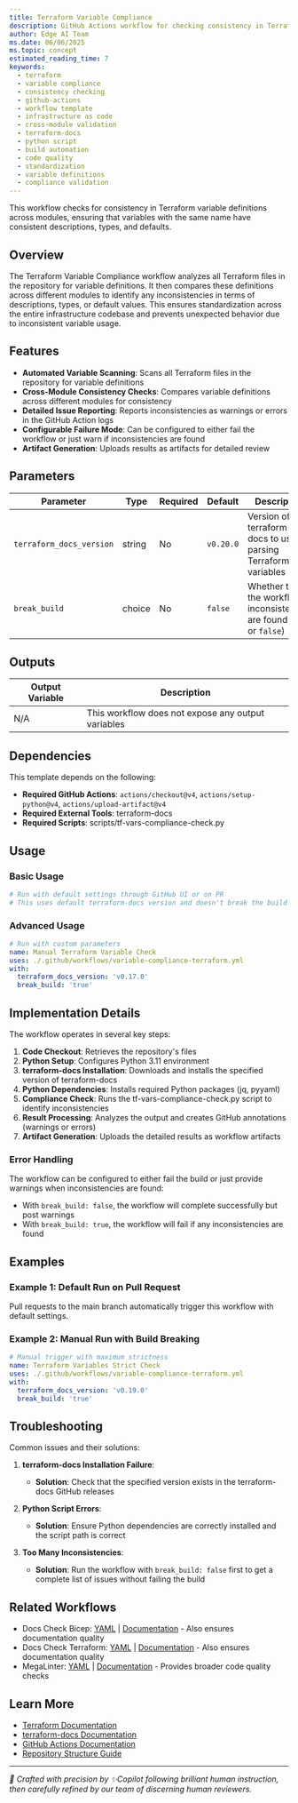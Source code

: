 ```yaml
---
title: Terraform Variable Compliance
description: GitHub Actions workflow for checking consistency in Terraform variable definitions across modules
author: Edge AI Team
ms.date: 06/06/2025
ms.topic: concept
estimated_reading_time: 7
keywords:
  - terraform
  - variable compliance
  - consistency checking
  - github-actions
  - workflow template
  - infrastructure as code
  - cross-module validation
  - terraform-docs
  - python script
  - build automation
  - code quality
  - standardization
  - variable definitions
  - compliance validation
---
```


This workflow checks for consistency in Terraform variable definitions across modules, ensuring that variables with the same name have consistent descriptions, types, and defaults.

## Overview

The Terraform Variable Compliance workflow analyzes all Terraform files in the repository for variable definitions. It then compares these definitions across different modules to identify any inconsistencies in terms of descriptions, types, or default values. This ensures standardization across the entire infrastructure codebase and prevents unexpected behavior due to inconsistent variable usage.

## Features

- **Automated Variable Scanning**: Scans all Terraform files in the repository for variable definitions
- **Cross-Module Consistency Checks**: Compares variable definitions across different modules for consistency
- **Detailed Issue Reporting**: Reports inconsistencies as warnings or errors in the GitHub Action logs
- **Configurable Failure Mode**: Can be configured to either fail the workflow or just warn if inconsistencies are found
- **Artifact Generation**: Uploads results as artifacts for detailed review

## Parameters

| Parameter                | Type   | Required | Default   | Description                                                                   |
|--------------------------|--------|----------|-----------|-------------------------------------------------------------------------------|
| `terraform_docs_version` | string | No       | `v0.20.0` | Version of terraform-docs to use for parsing Terraform variables              |
| `break_build`            | choice | No       | `false`   | Whether to fail the workflow if inconsistencies are found (`true` or `false`) |

## Outputs

| Output Variable | Description                                        |
|-----------------|----------------------------------------------------|
| N/A             | This workflow does not expose any output variables |

## Dependencies

This template depends on the following:

- **Required GitHub Actions**: `actions/checkout@v4`, `actions/setup-python@v4`, `actions/upload-artifact@v4`
- **Required External Tools**: terraform-docs
- **Required Scripts**: scripts/tf-vars-compliance-check.py

## Usage

### Basic Usage

```yaml
# Run with default settings through GitHub UI or on PR
# This uses default terraform-docs version and doesn't break the build on inconsistencies
```

### Advanced Usage

```yaml
# Run with custom parameters
name: Manual Terraform Variable Check
uses: ./.github/workflows/variable-compliance-terraform.yml
with:
  terraform_docs_version: 'v0.17.0'
  break_build: 'true'
```

## Implementation Details

The workflow operates in several key steps:

1. **Code Checkout**: Retrieves the repository's files
2. **Python Setup**: Configures Python 3.11 environment
3. **terraform-docs Installation**: Downloads and installs the specified version of terraform-docs
4. **Python Dependencies**: Installs required Python packages (jq, pyyaml)
5. **Compliance Check**: Runs the tf-vars-compliance-check.py script to identify inconsistencies
6. **Result Processing**: Analyzes the output and creates GitHub annotations (warnings or errors)
7. **Artifact Generation**: Uploads the detailed results as workflow artifacts

### Error Handling

The workflow can be configured to either fail the build or just provide warnings when inconsistencies are found:

- With `break_build: false`, the workflow will complete successfully but post warnings
- With `break_build: true`, the workflow will fail if any inconsistencies are found

## Examples

### Example 1: Default Run on Pull Request

Pull requests to the main branch automatically trigger this workflow with default settings.

### Example 2: Manual Run with Build Breaking

```yaml
# Manual trigger with maximum strictness
name: Terraform Variables Strict Check
uses: ./.github/workflows/variable-compliance-terraform.yml
with:
  terraform_docs_version: 'v0.19.0'
  break_build: 'true'
```

## Troubleshooting

Common issues and their solutions:

1. **terraform-docs Installation Failure**:
   - **Solution**: Check that the specified version exists in the terraform-docs GitHub releases

2. **Python Script Errors**:
   - **Solution**: Ensure Python dependencies are correctly installed and the script path is correct

3. **Too Many Inconsistencies**:
   - **Solution**: Run the workflow with `break_build: false` first to get a complete list of issues without failing the build

## Related Workflows

- Docs Check Bicep: [YAML](/.github/workflows/docs-check-bicep.yml) | [Documentation](./docs-check-bicep.md) - Also ensures documentation quality
- Docs Check Terraform: [YAML](/.github/workflows/docs-check-terraform.yml) | [Documentation](./docs-check-terraform.md) - Also ensures documentation quality
- MegaLinter: [YAML](/.github/workflows/megalinter.yml) | [Documentation](./megalinter.md) - Provides broader code quality checks

## Learn More

- [Terraform Documentation](https://www.terraform.io/docs)
- [terraform-docs Documentation](https://terraform-docs.io/)
- [GitHub Actions Documentation](https://docs.github.com/en/actions)
- [Repository Structure Guide](/README.md)

---

<!-- markdownlint-disable MD036 -->
*🤖 Crafted with precision by ✨Copilot following brilliant human instruction,
then carefully refined by our team of discerning human reviewers.*
<!-- markdownlint-enable MD036 -->
